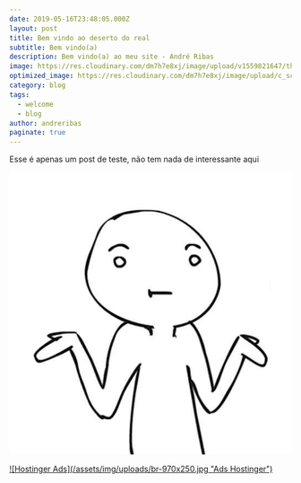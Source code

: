 ```yaml
---
date: 2019-05-16T23:48:05.000Z
layout: post
title: Bem vindo ao deserto do real
subtitle: Bem vindo(a)
description: Bem vindo(a) ao meu site - André Ribas
image: https://res.cloudinary.com/dm7h7e8xj/image/upload/v1559821647/theme6_qeeojf.jpg
optimized_image: https://res.cloudinary.com/dm7h7e8xj/image/upload/c_scale,w_380/v1559821647/theme6_qeeojf.jpg
category: blog
tags:
  - welcome
  - blog
author: andreribas
paginate: true
---
```

Esse é apenas um post de teste, não tem nada de interessante aqui 

![](/assets/img/uploads/photo_2021-11-14_15-51-25.jpg)

<a href="https://arnext.net/produto/hospedagem-premium">
![Hostinger Ads](/assets/img/uploads/br-970x250.jpg "Ads Hostinger")
